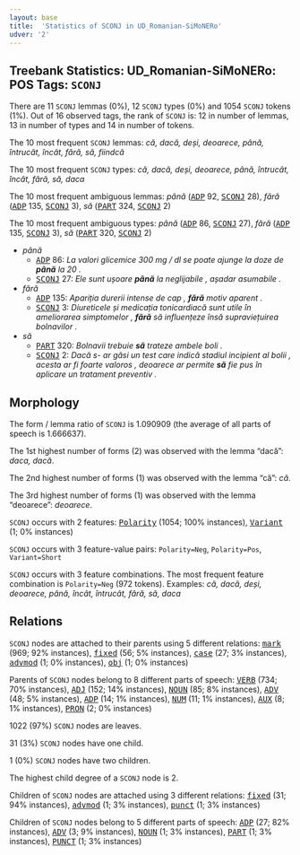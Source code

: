 ```yaml
---
layout: base
title:  'Statistics of SCONJ in UD_Romanian-SiMoNERo'
udver: '2'
---
```


## Treebank Statistics: UD_Romanian-SiMoNERo: POS Tags: `SCONJ`

There are 11 `SCONJ` lemmas (0%), 12 `SCONJ` types (0%) and 1054 `SCONJ` tokens (1%).
Out of 16 observed tags, the rank of `SCONJ` is: 12 in number of lemmas, 13 in number of types and 14 in number of tokens.

The 10 most frequent `SCONJ` lemmas: <em>că, dacă, deși, deoarece, până, întrucât, încât, fără, să, fiindcă</em>

The 10 most frequent `SCONJ` types:  <em>că, dacă, deși, deoarece, până, întrucât, încât, fără, să, daca</em>

The 10 most frequent ambiguous lemmas: <em>până</em> (<tt><a href="ro_simonero-pos-ADP.html">ADP</a></tt> 92, <tt><a href="ro_simonero-pos-SCONJ.html">SCONJ</a></tt> 28), <em>fără</em> (<tt><a href="ro_simonero-pos-ADP.html">ADP</a></tt> 135, <tt><a href="ro_simonero-pos-SCONJ.html">SCONJ</a></tt> 3), <em>să</em> (<tt><a href="ro_simonero-pos-PART.html">PART</a></tt> 324, <tt><a href="ro_simonero-pos-SCONJ.html">SCONJ</a></tt> 2)

The 10 most frequent ambiguous types:  <em>până</em> (<tt><a href="ro_simonero-pos-ADP.html">ADP</a></tt> 86, <tt><a href="ro_simonero-pos-SCONJ.html">SCONJ</a></tt> 27), <em>fără</em> (<tt><a href="ro_simonero-pos-ADP.html">ADP</a></tt> 135, <tt><a href="ro_simonero-pos-SCONJ.html">SCONJ</a></tt> 3), <em>să</em> (<tt><a href="ro_simonero-pos-PART.html">PART</a></tt> 320, <tt><a href="ro_simonero-pos-SCONJ.html">SCONJ</a></tt> 2)


* <em>până</em>
  * <tt><a href="ro_simonero-pos-ADP.html">ADP</a></tt> 86: <em>La valori glicemice 300 mg / dl se poate ajunge la doze de <b>până</b> la 20 .</em>
  * <tt><a href="ro_simonero-pos-SCONJ.html">SCONJ</a></tt> 27: <em>Ele sunt ușoare <b>până</b> la neglijabile , așadar asumabile .</em>
* <em>fără</em>
  * <tt><a href="ro_simonero-pos-ADP.html">ADP</a></tt> 135: <em>Apariția durerii intense de cap , <b>fără</b> motiv aparent .</em>
  * <tt><a href="ro_simonero-pos-SCONJ.html">SCONJ</a></tt> 3: <em>Diureticele și medicația tonicardiacă sunt utile în ameliorarea simptomelor , <b>fără</b> să influențeze însă supraviețuirea bolnavilor .</em>
* <em>să</em>
  * <tt><a href="ro_simonero-pos-PART.html">PART</a></tt> 320: <em>Bolnavii trebuie <b>să</b> trateze ambele boli .</em>
  * <tt><a href="ro_simonero-pos-SCONJ.html">SCONJ</a></tt> 2: <em>Dacă s- ar găsi un test care indică stadiul incipient al bolii , acesta ar fi foarte valoros , deoarece ar permite <b>să</b> fie pus în aplicare un tratament preventiv .</em>

## Morphology

The form / lemma ratio of `SCONJ` is 1.090909 (the average of all parts of speech is 1.666637).

The 1st highest number of forms (2) was observed with the lemma “dacă”: <em>daca, dacă</em>.

The 2nd highest number of forms (1) was observed with the lemma “că”: <em>că</em>.

The 3rd highest number of forms (1) was observed with the lemma “deoarece”: <em>deoarece</em>.

`SCONJ` occurs with 2 features: <tt><a href="ro_simonero-feat-Polarity.html">Polarity</a></tt> (1054; 100% instances), <tt><a href="ro_simonero-feat-Variant.html">Variant</a></tt> (1; 0% instances)

`SCONJ` occurs with 3 feature-value pairs: `Polarity=Neg`, `Polarity=Pos`, `Variant=Short`

`SCONJ` occurs with 3 feature combinations.
The most frequent feature combination is `Polarity=Neg` (972 tokens).
Examples: <em>că, dacă, deși, deoarece, până, încât, întrucât, fără, să, daca</em>


## Relations

`SCONJ` nodes are attached to their parents using 5 different relations: <tt><a href="ro_simonero-dep-mark.html">mark</a></tt> (969; 92% instances), <tt><a href="ro_simonero-dep-fixed.html">fixed</a></tt> (56; 5% instances), <tt><a href="ro_simonero-dep-case.html">case</a></tt> (27; 3% instances), <tt><a href="ro_simonero-dep-advmod.html">advmod</a></tt> (1; 0% instances), <tt><a href="ro_simonero-dep-obj.html">obj</a></tt> (1; 0% instances)

Parents of `SCONJ` nodes belong to 8 different parts of speech: <tt><a href="ro_simonero-pos-VERB.html">VERB</a></tt> (734; 70% instances), <tt><a href="ro_simonero-pos-ADJ.html">ADJ</a></tt> (152; 14% instances), <tt><a href="ro_simonero-pos-NOUN.html">NOUN</a></tt> (85; 8% instances), <tt><a href="ro_simonero-pos-ADV.html">ADV</a></tt> (48; 5% instances), <tt><a href="ro_simonero-pos-ADP.html">ADP</a></tt> (14; 1% instances), <tt><a href="ro_simonero-pos-NUM.html">NUM</a></tt> (11; 1% instances), <tt><a href="ro_simonero-pos-AUX.html">AUX</a></tt> (8; 1% instances), <tt><a href="ro_simonero-pos-PRON.html">PRON</a></tt> (2; 0% instances)

1022 (97%) `SCONJ` nodes are leaves.

31 (3%) `SCONJ` nodes have one child.

1 (0%) `SCONJ` nodes have two children.

The highest child degree of a `SCONJ` node is 2.

Children of `SCONJ` nodes are attached using 3 different relations: <tt><a href="ro_simonero-dep-fixed.html">fixed</a></tt> (31; 94% instances), <tt><a href="ro_simonero-dep-advmod.html">advmod</a></tt> (1; 3% instances), <tt><a href="ro_simonero-dep-punct.html">punct</a></tt> (1; 3% instances)

Children of `SCONJ` nodes belong to 5 different parts of speech: <tt><a href="ro_simonero-pos-ADP.html">ADP</a></tt> (27; 82% instances), <tt><a href="ro_simonero-pos-ADV.html">ADV</a></tt> (3; 9% instances), <tt><a href="ro_simonero-pos-NOUN.html">NOUN</a></tt> (1; 3% instances), <tt><a href="ro_simonero-pos-PART.html">PART</a></tt> (1; 3% instances), <tt><a href="ro_simonero-pos-PUNCT.html">PUNCT</a></tt> (1; 3% instances)

